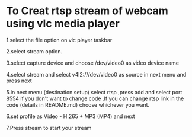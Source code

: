 # To Creat rtsp stream of webcam using vlc media player

1.select the file option on vlc player taskbar

2.select stream option.

3.select capture device and choose /dev/video0 as video device name

4.select stream and select v4l2:///dev/video0 as source in next menu and press next

5.in next menu (destination setup) select rtsp  ,press add and select port 8554 if you don't want to change code .If you can change rtsp link in the code
(details in README.md) choose whichever you want.

6.set profile as Video - H.265 + MP3 (MP4) and next 

7.Press stream to start your stream


